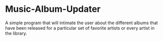 # Music-Album-Updater
A simple program that will intimate the user about the different albums that have been released for a particular set of favorite artists or every artist in the library. 
